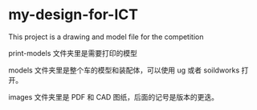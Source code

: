 # my-design-for-ICT

This project is a drawing and model file for the competition

print-models 文件夹里是需要打印的模型

models 文件夹里是整个车的模型和装配体，可以使用 ug 或者 soildworks 打开。

images 文件夹里是 PDF 和 CAD 图纸，后面的记号是版本的更迭。
